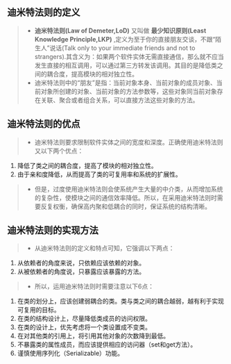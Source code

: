 ## 迪米特法则的定义
> * **迪米特法则(Law of Demeter,LoD)** 又叫做 **最少知识原则(Least Knowledge Principle,LKP)** ,定义为至于你的直接朋友交谈，不跟“陌生人”说话(Talk only to your immediate friends and not to strangers).其含义为：如果两个软件实体无需直接通信，那么就不应当发生直接的相互调用，可以通过第三方转发该调用。其目的是降低类之间的耦合度，提高模块的相对独立性。
> * 迪米特法则中的“朋友”是指：当前对象本身、当前对象的成员对象、当前对象所创建的对象、当前对象的方法参数等，这些对象同当前对象存在关联、聚合或者组合关系，可以直接方法这些对象的方法。
## 迪米特法则的优点
> * 迪米特法则要求限制软件实体之间的宽度和深度。正确使用迪米特法则又以下两个优点：
1. 降低了类之间的耦合度，提高了模块的相对独立性。
2. 由于亲和度降低，从而提高了类的可复用率和系统的扩展性。
> * 但是，过度使用迪米特法则会使系统产生大量的中介类，从而增加系统的复杂性，使模块之间的通信效率降低。所以，在采用迪米特法则时需要反复权衡，确保高内聚和低耦合的同时，保证系统的结构清晰。
## 迪米特法则的实现方法
> * 从迪米特法则的定义和特点可知，它强调以下两点：
1. 从依赖者的角度来说，只依赖应该依赖的对象。
2. 从被依赖者的角度说，只暴露应该暴露的方法。
> * 所以，运用迪米特法则时需要注意以下6点：
1. 在类的划分上，应该创建弱耦合的类。类与类之间的耦合越弱，越有利于实现可复用的目标。
2. 在类的结构设计上，尽量降低类成员的访问权限。
3. 在类的设计上，优先考虑将一个类设置成不变类。
4. 在对其他类的引用上，将引用其他对象的次数降到最低。
5. 不暴露类的属性成员，而应该提供相应的访问器（set和get方法）。
6. 谨慎使用序列化（Serializable）功能。
